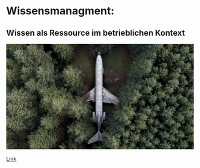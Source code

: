 # Wissensmanagment:

## Wissen als Ressource im betrieblichen Kontext

![Flugzeug](01.jpg)

[Link](https://helengrolle.github.io/)
